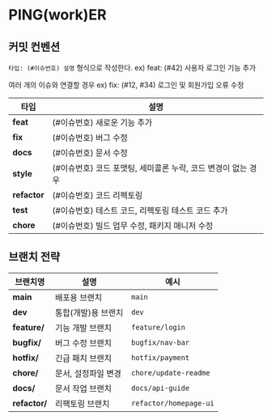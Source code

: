 # PING(work)ER

## 커밋 컨벤션

`타입: (#이슈번호) 설명` 형식으로 작성한다.
ex) feat: (#42) 사용자 로그인 기능 추가

여러 개의 이슈와 연결할 경우
ex) fix: (#12, #34) 로그인 및 회원가입 오류 수정

| 타입      | 설명 |
|----------|------------------------------------------------|
| **feat**     | (#이슈번호) 새로운 기능 추가 |
| **fix**      | (#이슈번호) 버그 수정 |
| **docs**     | (#이슈번호) 문서 수정 |
| **style**    | (#이슈번호) 코드 포맷팅, 세미콜론 누락, 코드 변경이 없는 경우 |
| **refactor** | (#이슈번호) 코드 리펙토링 |
| **test**     | (#이슈번호) 테스트 코드, 리펙토링 테스트 코드 추가 |
| **chore**    | (#이슈번호) 빌드 업무 수정, 패키지 매니저 수정 |


## 브랜치 전략

| 브랜치명      | 설명                 | 예시              |
|---------------|----------------------|-------------------|
| **main**        | 배포용 브랜치         | `main`            |
| **dev**         | 통합(개발)용 브랜치   | `dev`             |
| **feature/**    | 기능 개발 브랜치      | `feature/login`   |
| **bugfix/**     | 버그 수정 브랜치      | `bugfix/nav-bar`  |
| **hotfix/**     | 긴급 패치 브랜치      | `hotfix/payment`  |
| **chore/**      | 문서, 설정파일 변경  | `chore/update-readme` |
| **docs/**       | 문서 작업 브랜치      | `docs/api-guide`  |
| **refactor/**   | 리팩토링 브랜치       | `refactor/homepage-ui` |
